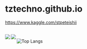 # tztechno.github.io

<a href="https://www.kaggle.com/stpeteishii">https://www.kaggle.com/stpeteishii</a>

<br>
  
<a href="https://github.com/anuraghazra/github-readme-stats">
  <img align="left" src="https://github-readme-stats.vercel.app/api?username=tztechno&theme=gotham&show_icons=true&hide_border=true" />
</a>


<a href="https://github.com/anuraghazra/github-readme-stats">
  <img align="left" src="https://github-readme-stats.vercel.app/api/top-langs/?username=tztechno&theme=gotham&hide_border=true" />
</a>


![Top Langs](https://github-readme-stats.vercel.app/api/top-langs/?username=tztechno&langs_count=20)


